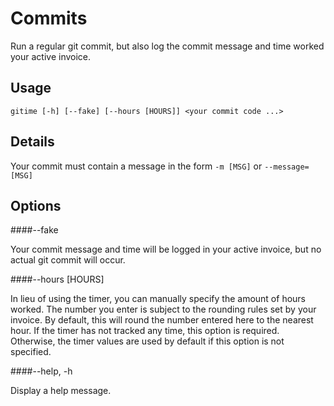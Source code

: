Commits
====

Run a regular git commit, but also log the commit message and time worked your active invoice.

Usage
----

	gitime [-h] [--fake] [--hours [HOURS]] <your commit code ...>

Details
----

Your commit must contain a message in the form `-m [MSG]` or `--message=[MSG]`

Options
----

####--fake

Your commit message and time will be logged in your active invoice, but no actual git commit will occur.

####--hours [HOURS]

In lieu of using the timer, you can manually specify the amount of hours worked. The number you enter is subject to the rounding rules set by your invoice. By default, this will round the number entered here to the nearest hour. If the timer has not tracked any time, this option is required. Otherwise, the timer values are used by default if this option is not specified.

####--help, -h

Display a help message.